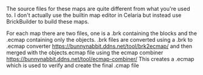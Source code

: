 The source files for these maps are quite different from what you're used to. I don't actually use the builtin map editor in Celaria but instead use BrickBuilder to build these maps.

For each map there are two files, one is a .brk containing the blocks and the .ecmap containing only the objects. .brk files are converted using a .brk to .ecmap converter https://bunnynabbit.ddns.net/tool/brk2ecmap/ and then merged with the objects.ecmap file using the ecmap combiner https://bunnynabbit.ddns.net/tool/ecmap-combiner/
This creates a .ecmap which is used to verify and create the final .cmap file